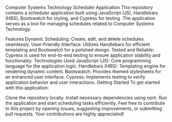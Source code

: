 Computer Systems Technology Scheduler Application
This repository contains a scheduler application built using JavaScript (JS), Handlebars (HBS), Bootswatch for styling, and Cypress for testing. The application serves as a tool for managing schedules related to Computer Systems Technology.

Features
Dynamic Scheduling: Create, edit, and delete schedules seamlessly.
User-Friendly Interface: Utilizes Handlebars for efficient templating and Bootswatch for a polished design.
Tested and Reliable: Cypress is used for end-to-end testing to ensure application stability and functionality.
Technologies Used
JavaScript (JS): Core programming language for the application logic.
Handlebars (HBS): Templating engine for rendering dynamic content.
Bootswatch: Provides themed stylesheets for an enhanced user interface.
Cypress: Implements testing to verify application behavior and user interactions.
Getting Started
To get started with this application:

Clone the repository locally.
Install necessary dependencies using npm.
Run the application and start scheduling tasks efficiently.
Feel free to contribute to this project by opening issues, suggesting improvements, or submitting pull requests. Your contributions are highly appreciated!
